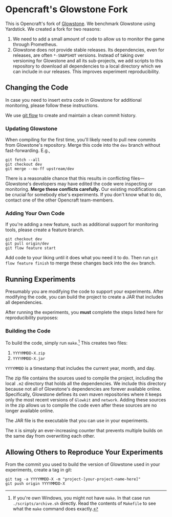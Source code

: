 # Opencraft's Glowstone Fork

This is Opencraft's fork of [Glowstone](https://github.com/GlowstoneMC/Glowstone). We benchmark Glowstone using Yardstick. We created a fork for two reasons:

1. We need to add a small amount of code to allow us to monitor the game through Prometheus.
2. Glowstone does not provide stable releases. Its dependencies, even for releases, are often `*-SNAPSHOT` versions. Instead of  taking over versioning for Glowstone and all its sub-projects, we add scripts to this repository to download all dependencies to a local directory which we can include in our releases. This improves experiment reproducibility.

## Changing the Code

In case you need to insert extra code in Glowstone for additional monitoring, please follow these instructions.

We use [git flow](https://www.atlassian.com/git/tutorials/comparing-workflows/gitflow-workflow) to create and maintain a clean commit history.

### Updating Glowstone

When compiling for the first time, you'll likely need to pull new commits from Glowstone's repository. Merge this code into the `dev` branch without fast-forwarding. E.g.,

```
git fetch --all
git checkout dev
git merge --no-ff upstream/dev
```

There is a reasonable chance that this results in conflicting files—Glowstone's developers may have edited the code were inspecting or monitoring. **Merge these conflicts carefully.** Our existing modifications can be crucial for somebody else's experiments. If you don't know what to do, contact one of the other Opencraft team-members.

### Adding Your Own Code

If you're adding a new feature, such as additional support for monitoring tools, please create a feature branch.

```
git checkout dev
git pull origin/dev
git flow feature start
```

Add code to your liking until it does what you need it to do. Then run `git flow feature finish` to merge these changes back into the `dev` branch.

## Running Experiments

Presumably you are modifying the code to support your experiments. After modifying the code, you can build the project to create a JAR that includes all dependencies.

After running the experiments, you **must** complete the steps listed here for reproducibility purposes:

### Building the Code

To build the code, simply run `make`.[^1] This creates two files:

1. `YYYYMMDD-X.zip`
2. `YYYYMMDD-X.jar`

`YYYYMMDD` is a timestamp that includes the current year, month, and day.

The zip file contains the sources used to compile the project, including the local `.m2` directory that holds all the dependencies. We include this directory because not all of Glowstone's dependencies are forever available online. Specifically, Glowstone defines its own maven repositories where it keeps only the most recent versions of `Glowkit` and `network`. Adding these sources in the zip allows us to compile the code even after these sources are no longer available online.

The JAR file is the executable that you can use in your experiments.

The `X` is simply an ever-increasing counter that prevents multiple builds on the same day from overwriting each other.

## Allowing Others to Reproduce Your Experiments

From the commit you used to build the version of Glowstone used in your experiments, create a tag in git:

```
git tag -a YYYYMMDD-X -m "project-[your-project-name-here]"
git push origin YYYYMMDD-X
```

[^1]: If you're own Windows, you might not have `make`. In that case run `./scripts/archive.sh` directly. Read the contents of `Makefile` to see what the `make` command does exactly. 